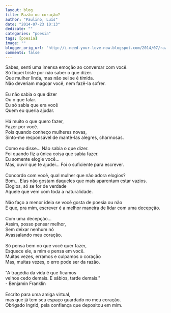 ```yaml
---
layout: blog
title: Razão ou coração?
author: "Paulino, Luís"
date: "2014-07-23 10:13"
dedicate: ""
categories: "poesia"
tags: [poesia]
image: ""
blogger_orig_url: "http://i-need-your-love-now.blogspot.com/2014/07/razao-ou-coracao.html"
comments: false
---
```


Sabes, senti uma imensa emoção ao conversar com você.\
Só fiquei triste por não saber o que dizer.\
Que mulher linda, mas não sei se é tímida.\
Não deveriam magoar você, nem fazê-la sofrer.\
\
Eu não sabia o que dizer\
Ou o que falar.\
Eu só sabia que era você\
Quem eu queria ajudar.\
\
Há muito o que quero fazer,\
Fazer por você.\
Pois quando conheço mulheres novas,\
Sinto-me responsável de mantê-las alegres, charmosas.\
\
Como eu disse... Não sabia o que dizer.\
Foi quando fiz a única coisa que sabia fazer.\
Eu somente elogie você...\
Mas, ouvir que te ajudei... Foi o suficiente para escrever.\
\
Concordo com você, qual mulher que não adora elogios?\
Bom... Elas não gostam daqueles que mais aparentam estar vazios.\
Elogios, só se for de verdade\
Aquele que vem com toda a naturalidade.\
\
Não faço a menor ideia se você gosta de poesia ou não\
É que, pra mim, escrever é a melhor maneira de lidar com uma decepção.\
\
Com uma decepção...\
Assim, posso pensar melhor,\
Sem deixar nenhum nó\
Avassalando meu coração.\
\
Só pensa bem no que você quer fazer,\
Esquece ele, a mim e pensa em você.\
Muitas vezes, erramos e culpamos o coração\
Mas, muitas vezes, o erro pode ser da razão.\
\
"A tragédia da vida é que ficamos\
velhos cedo demais. E sábios, tarde demais."\
 \- Benjamin Franklin\
\
Escrito para uma amiga virtual,\
mas que já tem seu espaço guardado no meu coração.\
Obrigado Ingrid, pela confiança que depositou em mim.
